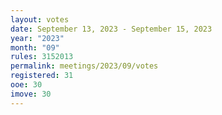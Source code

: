 ```yaml
---
layout: votes
date: September 13, 2023 - September 15, 2023
year: "2023"
month: "09"
rules: 3152013
permalink: meetings/2023/09/votes
registered: 31
ooe: 30
imove: 30
---
```


